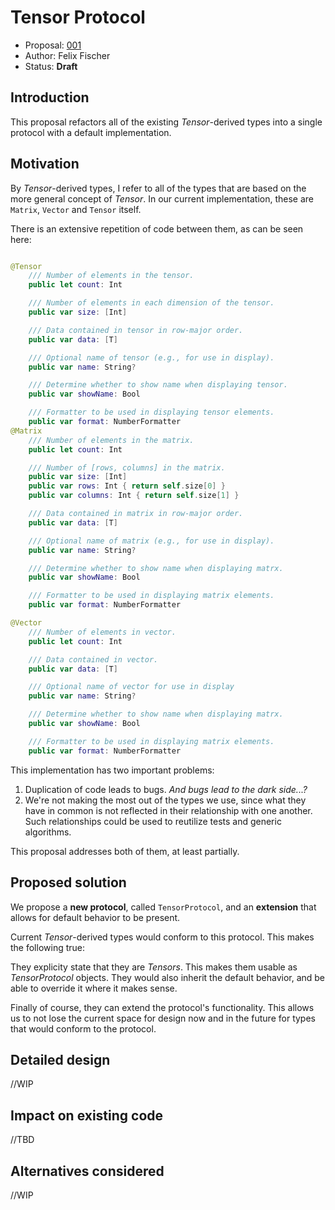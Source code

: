 # Tensor Protocol

* Proposal: [001](https://github.com/nifty-swift/Nifty/blob/master/Documents/Evolution/001-tensor-protocol.md)
* Author: Felix Fischer
* Status: **Draft**

## Introduction

This proposal refactors all of the existing *Tensor*-derived types into a single protocol with a default implementation.

## Motivation

By *Tensor*-derived types, I refer to all of the types that are based on the more general concept of *Tensor*. In our current implementation, these are `Matrix`, `Vector` and `Tensor` itself.

There is an extensive repetition of code between them, as can be seen here:

```swift

@Tensor
    /// Number of elements in the tensor.
    public let count: Int

    /// Number of elements in each dimension of the tensor.
    public var size: [Int]

    /// Data contained in tensor in row-major order.
    public var data: [T]

    /// Optional name of tensor (e.g., for use in display).
    public var name: String?

    /// Determine whether to show name when displaying tensor.
    public var showName: Bool

    /// Formatter to be used in displaying tensor elements.
    public var format: NumberFormatter
@Matrix
    /// Number of elements in the matrix.
    public let count: Int

    /// Number of [rows, columns] in the matrix.
    public var size: [Int]
    public var rows: Int { return self.size[0] }
    public var columns: Int { return self.size[1] }

    /// Data contained in matrix in row-major order.
    public var data: [T]

    /// Optional name of matrix (e.g., for use in display).
    public var name: String?

    /// Determine whether to show name when displaying matrx.
    public var showName: Bool

    /// Formatter to be used in displaying matrix elements.
    public var format: NumberFormatter    

@Vector
    /// Number of elements in vector.
    public let count: Int

    /// Data contained in vector.
    public var data: [T]

    /// Optional name of vector for use in display
    public var name: String?

    /// Determine whether to show name when displaying matrx.
    public var showName: Bool

    /// Formatter to be used in displaying matrix elements.
    public var format: NumberFormatter

```

This implementation has two important problems:

1. Duplication of code leads to bugs. *And bugs lead to the dark side...?*
2. We're not making the most out of the types we use, since what they have in common is not reflected in their relationship with one another. Such relationships could be used to reutilize tests and generic algorithms.

This proposal addresses both of them, at least partially.

## Proposed solution

We propose a **new protocol**, called `TensorProtocol`, and an **extension** that allows for default behavior to be present.

Current *Tensor*-derived types would conform to this protocol. This makes the following true:

They explicity state that they are *Tensors*. This makes them usable as *TensorProtocol* objects. They would also inherit the default behavior, and be able to override it where it makes sense. 

Finally of course, they can extend the protocol's functionality. This allows us to not lose the current space for design now and in the future for types that would conform to the protocol.

## Detailed design

//WIP

## Impact on existing code

//TBD

## Alternatives considered

//WIP
